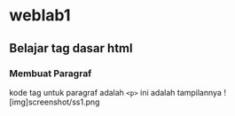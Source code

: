 # weblab1
## Belajar tag dasar html

### Membuat Paragraf
kode tag untuk paragraf adalah `<p>`
ini adalah tampilannya
![img]screenshot/ss1.png
